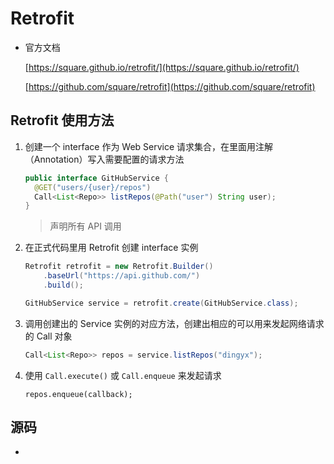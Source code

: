 # Retrofit

* 官方文档

  [https://square.github.io/retrofit/](https://square.github.io/retrofit/)

  [https://github.com/square/retrofit](https://github.com/square/retrofit)

## Retrofit 使用方法

1. 创建一个 interface 作为 Web Service 请求集合，在里面用注解（Annotation）写入需要配置的请求方法

   ```java
   public interface GitHubService {
     @GET("users/{user}/repos")
     Call<List<Repo>> listRepos(@Path("user") String user);
   }
   ```

   > 声明所有 API 调用

2. 在正式代码里用 Retrofit 创建 interface 实例

   ```java
   Retrofit retrofit = new Retrofit.Builder()
       .baseUrl("https://api.github.com/")
       .build();
   
   GitHubService service = retrofit.create(GitHubService.class);
   ```

3. 调用创建出的 Service 实例的对应方法，创建出相应的可以用来发起网络请求的 Call 对象

   ```java
   Call<List<Repo>> repos = service.listRepos("dingyx");
   ```

4. 使用 ```Call.execute()``` 或 ```Call.enqueue``` 来发起请求

   ```
   repos.enqueue(callback);
   ```

## 源码

* 



